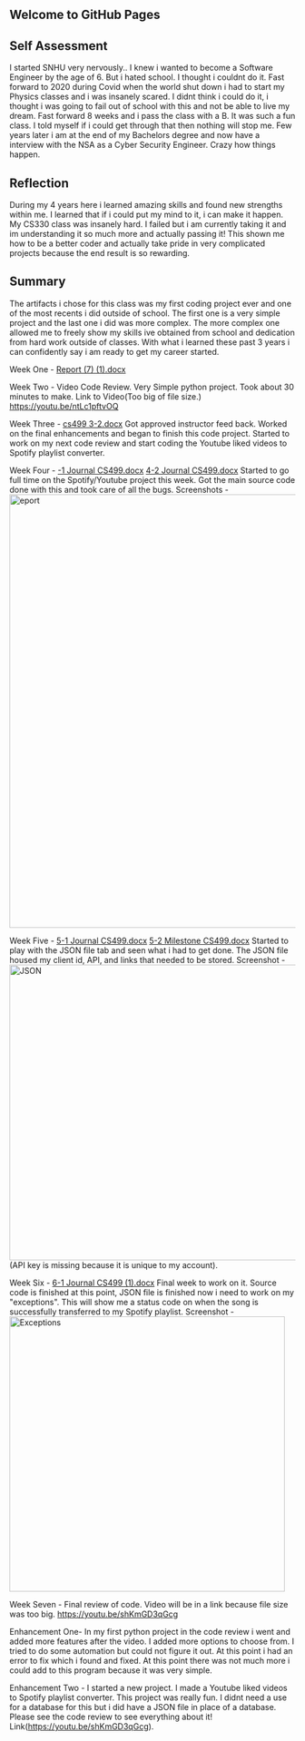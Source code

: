 ## Welcome to GitHub Pages

## Self Assessment
I started SNHU very nervously.. I knew i wanted to become a Software Engineer by the age of 6. But i hated school. I thought i couldnt do it. Fast forward to 2020 during Covid when the world shut down i had to start my Physics classes and i was insanely scared. I didnt think i could do it, i thought i was going to fail out of school with this and not be able to live my dream. Fast forward 8 weeks and i pass the class with a B. It was such a fun class. I told myself if i could get through that then nothing will stop me. Few years later i am at the end of my Bachelors degree and now have a interview with the NSA as a Cyber Security Engineer. Crazy how things happen.

## Reflection
During my 4 years here i learned amazing skills and found new strengths within me. I learned that if i could put my mind to it, i can make it happen. My CS330 class was insanely hard. I failed but i am currently taking it and im understanding it so much more and actually passing it! This shown me how to be a better coder and actually take pride in very complicated projects because the end result is so rewarding. 

## Summary
The artifacts i chose for this class was my first coding project ever and one of the most recents i did outside of school. The first one is a very simple project and the last one i did was more complex. The more complex one allowed me to freely show my skills ive obtained from school and dedication from hard work outside of classes. With what i learned these past 3 years i can confidently say i am ready to get my career started.



Week One - 
[Report (7) (1).docx](https://github.com/xentyler/bookish-engine/files/8997481/Report.7.1.docx)

Week Two -
Video Code Review. Very Simple python project. Took about 30 minutes to make. Link to Video(Too big of file size.) https://youtu.be/ntLc1pftvOQ

Week Three - 
[cs499 3-2.docx](https://github.com/xentyler/bookish-engine/files/8997502/cs499.3-2.docx)
Got approved instructor feed back. Worked on the final enhancements and began to finish this code project. Started to work on my next code review and start coding the Youtube liked videos to Spotify playlist converter.

Week Four - 
[-1 Journal CS499.docx](https://github.com/xentyler/bookish-engine/files/8997506/-1.Journal.CS499.docx)
[4-2 Journal CS499.docx](https://github.com/xentyler/bookish-engine/files/8997510/4-2.Journal.CS499.docx)
Started to go full time on the Spotify/Youtube project this week. Got the main source code done with this and took care of all the bugs.
Screenshots - <img width="764" alt="eport" src="https://user-images.githubusercontent.com/52945792/176089182-f05f7fc0-e235-43ca-a65d-cf7ee55c01a9.png">



Week Five -
[5-1 Journal CS499.docx](https://github.com/xentyler/bookish-engine/files/8997514/5-1.Journal.CS499.docx)
[5-2 Milestone CS499.docx](https://github.com/xentyler/bookish-engine/files/8997517/5-2.Milestone.CS499.docx)
Started to play with the JSON file tab and seen what i had to get done. The JSON file housed my client id, API, and links that needed to be stored.
Screenshot - <img width="521" alt="JSON" src="https://user-images.githubusercontent.com/52945792/176089391-e3e5ddc8-38b5-4e68-b14e-0ebd781ed1b0.png">
(API key is missing because it is unique to my account).


Week Six - 
[6-1 Journal CS499 (1).docx](https://github.com/xentyler/bookish-engine/files/8997519/6-1.Journal.CS499.1.docx)
Final week to work on it. Source code is finished at this point, JSON file is finished now i need to work on my "exceptions". This will show me a status code on when the song is successfully transferred to my Spotify playlist. 
Screenshot - <img width="485" alt="Exceptions" src="https://user-images.githubusercontent.com/52945792/176089604-b01b34ae-06ba-4b64-a9b2-da4102ff1ca4.png">


Week Seven - 
Final review of code. Video will be in a link because file size was too big. 
https://youtu.be/shKmGD3qGcg

Enhancement One-
In my first python project in the code review i went and added more features after the video. I added more options to choose from. I tried to do some automation but could not figure it out. At this point i had an error to fix which i found and fixed. At this point there was not much more i could add to this program because it was very simple.

Enhancement Two -
I started a new project. I made a Youtube liked videos to Spotify playlist converter. This project was really fun. I didnt need a use for a database for this but i did have a JSON file in place of a database. Please see the code review to see everything about it! Link(https://youtu.be/shKmGD3qGcg).
